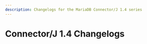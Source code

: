 ```yaml
---
description: Changelogs for the MariaDB Connector/J 1.4 series
---
```


# Connector/J 1.4 Changelogs

